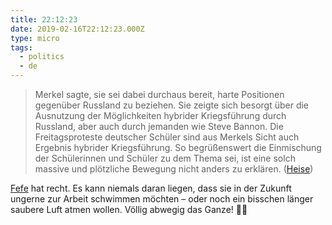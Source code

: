 ```yaml
---
title: 22:12:23
date: 2019-02-16T22:12:23.000Z
type: micro
tags:
  - politics
  - de
---
```


> Merkel sagte, sie sei dabei durchaus bereit, harte Positionen gegenüber Russland zu beziehen. Sie zeigte sich besorgt über die Ausnutzung der Möglichkeiten hybrider Kriegsführung durch Russland, aber auch durch jemanden wie Steve Bannon. Die Freitagsproteste deutscher Schüler sind aus Merkels Sicht auch Ergebnis hybrider Kriegsführung. So begrüßenswert die Einmischung der Schülerinnen und Schüler zu dem Thema sei, ist eine solch massive und plötzliche Bewegung nicht anders zu erklären. ([Heise](https://www.heise.de/newsticker/meldung/Merkel-auf-Muenchner-Sicherheitskonferenz-Auch-Sicherheit-ist-vernetzt-4311091.html))

[Fefe](http://blog.fefe.de/?ts=a296a17d) hat recht. Es kann niemals daran liegen, dass sie in der Zukunft ungerne zur Arbeit schwimmen möchten – oder noch ein bisschen länger saubere Luft atmen wollen. Völlig abwegig das Ganze! 🤦‍♂️
